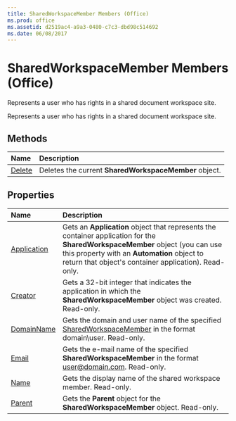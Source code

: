 ```yaml
---
title: SharedWorkspaceMember Members (Office)
ms.prod: office
ms.assetid: d2519ac4-a9a3-0480-c7c3-dbd98c514692
ms.date: 06/08/2017
---
```



# SharedWorkspaceMember Members (Office)
Represents a user who has rights in a shared document workspace site.

Represents a user who has rights in a shared document workspace site.


## Methods



|**Name**|**Description**|
|:-----|:-----|
|[Delete](sharedworkspacemember-delete-method-office.md)|Deletes the current  **SharedWorkspaceMember** object.|

## Properties



|**Name**|**Description**|
|:-----|:-----|
|[Application](sharedworkspacemember-application-property-office.md)|Gets an  **Application** object that represents the container application for the **SharedWorkspaceMember** object (you can use this property with an **Automation** object to return that object's container application). Read-only.|
|[Creator](sharedworkspacemember-creator-property-office.md)|Gets a 32-bit integer that indicates the application in which the  **SharedWorkspaceMember** object was created. Read-only.|
|[DomainName](sharedworkspacemember-domainname-property-office.md)|Gets the domain and user name of the specified [SharedWorkspaceMember](sharedworkspacemember-object-office.md) in the format domain\user. Read-only.|
|[Email](sharedworkspacemember-email-property-office.md)|Gets the e-mail name of the specified  **SharedWorkspaceMember** in the format user@domain.com. Read-only.|
|[Name](sharedworkspacemember-name-property-office.md)|Gets the display name of the shared workspace member. Read-only.|
|[Parent](sharedworkspacemember-parent-property-office.md)|Gets the  **Parent** object for the **SharedWorkspaceMember** object. Read-only.|

